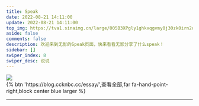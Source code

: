```yaml
---
title: Speak
date: 2022-08-21 14:11:00
update: 2022-08-21 14:11:00
top_img: https://tva1.sinaimg.cn/large/005B3XPgly1ghkxqgvmy0j30zk0irn2q.jpg
aside: false
comments: false
description: 欢迎来到无影的Speak页面，快来看看无影分享了什么speak！
sidebar: []
swiper_index: 8
swiper_desc: 说说
---
```

<!-- CSS -->
<link rel="stylesheet" href="https://jsd.cdn.zzko.cn/npm/@waline/client/dist/waline.min.css"/>
<link rel="stylesheet" href="https://jsd.cdn.zzko.cn/npm/highlight.js/styles/atom-one-dark.min.css" />
<div class='content'>
  <img src='https://cdn-us.imgs.moe/2023/01/19/63c8e4c63a560.gif'>
</div>
{% btn 'https://blog.ccknbc.cc/essay/',查看全部,far fa-hand-point-right,block center blue larger %}
<hr />
<div class='ispeak-comment'></div>
<!-- JS -->
<script src="https://jsd.cdn.zzko.cn/npm/@waline/client/dist/waline.min.js"></script>
<script src="https://jsd.cdn.zzko.cn/npm/marked/marked.min.js"></script>
<script src="https://jsd.cdn.zzko.cn/npm/highlight.js/highlight.min.js"></script>
<script>
  const searchParams = new URLSearchParams(window.location.search);
  const speakId = searchParams.get('q');
  const path = window.location.pathname;
  const apiURL = 'https://kkapi.wyblog1.tk/api/ispeak?author=63c28a71aa610fa0dc9b6f1a';
  const markedRender = (body, loading_img='https://cdn-us.imgs.moe/2023/01/19/63c8e4c63a560.gif') => {
    const renderer = {
      image(href, title, text) {
        return `<a href="${href}" target="_blank" data-fancybox="group" class="fancybox">
            <img speak-src="${href}" src=${loading_img} alt='${text}'>
            </a>`
      }
    }
    marked.setOptions({
      renderer: new marked.Renderer(),
      highlight: function (code) {
        if (hljs) {
          return hljs.highlightAuto(code).value
        } else {
          return code
        }
      },
      pedantic: false,
      gfm: true,
      tables: true,
      breaks: true,
      sanitize: false,
      smartLists: true,
      smartypants: false,
      xhtml: false
    })
    marked.use({ renderer })
    return marked.parse(body)
  }
  fetch(`${apiURL}/get/${speakId}`)
  .then(response => response.json())
  .then(res => {
    const data = res.data;
    if(data){
      const {title,content} = data;
      const contentSub = content.substring(0, 30);
      document.querySelector('.content').innerHTML = markedRender(content);
      if(title){
        document.title = title;
      }
      Waline.init({
        el: '.ispeak-comment',
        path: path + '?q=' + speakId,
        pageTitle: title || contentSub,
        site: 'CC的部落格 即刻短文',
        useBackendConf: true,
        serverURL: 'https://waline.wyblog1.tk',
        pageSize: 10,
        requiredMeta: ["nick", "mail"],
        login: 'enable',
        dark: 'html[data-theme="dark"]',
        imageUploader: false,
        emoji:
          [
            "https://jsd.cdn.zzko.cn/npm/sticker-heo/Sticker-100/",
            // "https://jsd.cdn.zzko.cn/npm/telegram-gif/Telegram-Gif/",
            // "https://jsd.cdn.zzko.cn/npm/@waline/emojis/tw-emoji/"
          ]
      })
    }
  });
</script>
